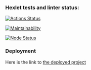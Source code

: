 ### Hexlet tests and linter status:
[![Actions Status](https://github.com/dkalabukhov/frontend-project-11/actions/workflows/hexlet-check.yml/badge.svg)](https://github.com/dkalabukhov/frontend-project-11/actions)

[![Maintainability](https://api.codeclimate.com/v1/badges/9dafc565b3dd827ec2a4/maintainability)](https://codeclimate.com/github/dkalabukhov/frontend-project-11/maintainability)

[![Node Status](https://github.com/dkalabukhov/frontend-project-11/actions/workflows/linter-check.yml/badge.svg)](https://github.com/dkalabukhov/frontend-project-11/actions/workflows/linter-check.yml)

### Deployment
Here is the link to <a href="https://frontend-project-11-pi-kohl.vercel.app/" target="_blank"> the deployed project </a>